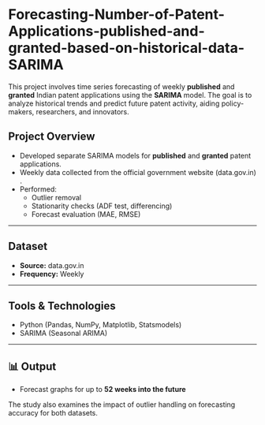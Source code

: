 # Forecasting-Number-of-Patent-Applications-published-and-granted-based-on-historical-data-SARIMA
This project involves time series forecasting of weekly **published** and **granted** Indian patent applications using the **SARIMA** model. The goal is to analyze historical trends and predict future patent activity, aiding policy-makers, researchers, and innovators.

##  Project Overview

- Developed separate SARIMA models for **published** and **granted** patent applications.
- Weekly data collected from the official government website (data.gov.in) .
- Performed:
  - Outlier removal
  - Stationarity checks (ADF test, differencing)
  - Forecast evaluation (MAE, RMSE)

---

##  Dataset

- **Source:** data.gov.in
- **Frequency:** Weekly
---

##  Tools & Technologies

- Python (Pandas, NumPy, Matplotlib, Statsmodels)
- SARIMA (Seasonal ARIMA)

---

## 📊 Output

- Forecast graphs for up to **52 weeks into the future**

The study also examines the impact of outlier handling on forecasting accuracy for both datasets.
